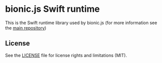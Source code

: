 # bionic.js Swift runtime

This is the Swift runtime library used by bionic.js (for more information see the [main repository](https://github.com/Forge-Srl/bionic-js))

## License

See the [LICENSE](LICENSE.md) file for license rights and limitations (MIT).